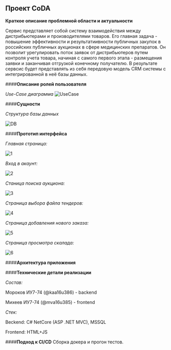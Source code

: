 Проект CoDA
----
**Краткое описание проблемной области и актуальности**

Сервис представляет собой систему взаимодействия между дистрибьютерами и производителями товаров. Его главная задача - повышение эффективности и результатиивности публичных закупок в российских публичных аукционах в сфере медицинских препаратов.
Он позволит урегулировать поток заявок от дистрибьютеров путем контроля учета товара, начиная с самого первого этапа - размещения заявки и заканчивая отгрузкой конечному получателю. В результате сервсис будет представлять из себя передовую модель CRM системы с интегрированной в неё базы данных.

####**Описание ролей пользователя**

*Use-Case диаграмма*
![UseCase](images/UseCase.jpg)

####**Сущности**

*Структура базы данных*

![DB](images/Er-diag.png)

####**Прототип интерфейса**

*Главная страница:*

![1](images/1.png)

*Вход в акаунт:*

![2](images/2.png)

*Станица поиска аукциона:*

![3](images/3.png)

*Страница выбора файла тендеров:*

![4](images/4.png)

*Страница добавления нового заказа:*

![5](images/5.png)

*Страница просмотра скалада:*

![6](images/6.png)

####**Архитектура приложения**


####**Технические детали реализации**

*Состав:*

Мороков ИУ7-74 (@kaa16u386) - backend

Михеев ИУ7-74 (@mva16u385) - frontend

*Стек:*

Beckend: C# NetCore (ASP .NET MVC), MSSQL

Frontend: HTML+JS

####**Подход к CI/CD**
Сборка докера и прогон тестов.
